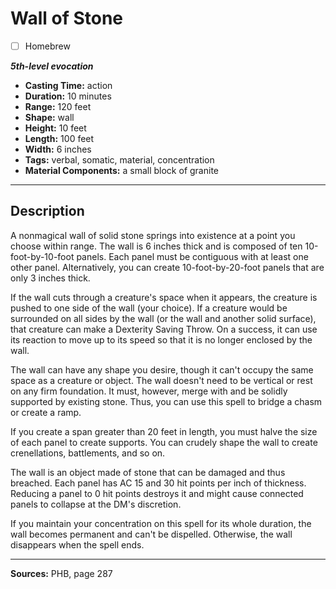 # Wall of Stone
- [ ] Homebrew

***5th-level evocation***
- **Casting Time:** action
- **Duration:** 10 minutes
- **Range:** 120 feet
- **Shape:** wall
- **Height:** 10 feet
- **Length:** 100 feet
- **Width:** 6 inches
- **Tags:** verbal, somatic, material, concentration
- **Material Components:** a small block of granite

---

## Description
A nonmagical wall of solid stone springs into existence at a point you choose within range.
The wall is 6 inches thick and is composed of ten 10-foot-by-10-foot panels.
Each panel must be contiguous with at least one other panel.
Alternatively, you can create 10-foot-by-20-foot panels that are only 3 inches thick.

If the wall cuts through a creature's space when it appears, the creature is pushed to one side of the wall (your choice).
If a creature would be surrounded on all sides by the wall (or the wall and another solid surface), that creature can make a Dexterity Saving Throw.
On a success, it can use its reaction to move up to its speed so that it is no longer enclosed by the wall.

The wall can have any shape you desire, though it can't occupy the same space as a creature or object.
The wall doesn't need to be vertical or rest on any firm foundation.
It must, however, merge with and be solidly supported by existing stone.
Thus, you can use this spell to bridge a chasm or create a ramp.

If you create a span greater than 20 feet in length, you must halve the size of each panel to create supports.
You can crudely shape the wall to create crenellations, battlements, and so on.

The wall is an object made of stone that can be damaged and thus breached.
Each panel has AC 15 and 30 hit points per inch of thickness.
Reducing a panel to 0 hit points destroys it and might cause connected panels to collapse at the DM's discretion.

If you maintain your concentration on this spell for its whole duration, the wall becomes permanent and can't be dispelled.
Otherwise, the wall disappears when the spell ends.

---

**Sources:** PHB, page 287

